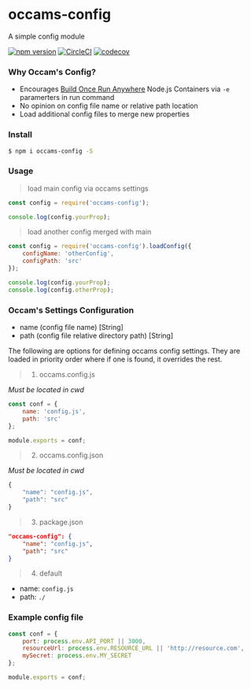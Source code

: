 # occams-config

A simple config module


[![npm version](https://badge.fury.io/js/occams-config.svg)](https://badge.fury.io/js/occams-config)  [![CircleCI](https://circleci.com/gh/lxghtless/occams-config/tree/master.svg?style=svg)](https://circleci.com/gh/lxghtless/occams-config/tree/master)  [![codecov](https://codecov.io/gh/lxghtless/occams-config/branch/master/graph/badge.svg)](https://codecov.io/gh/lxghtless/occams-config)


### Why Occam's Config?

- Encourages [Build Once Run Anywhere](https://forums.docker.com/t/build-once-run-anywhere-concept/3522) Node.js Containers via `-e` paramerters in run command
- No opinion on config file name or relative path location
- Load additional config files to merge new properties

### Install

```sh
$ npm i occams-config -S
````


### Usage

> load main config via occams settings

```js
const config = require('occams-config');

console.log(config.yourProp);
````

> load another config merged with main

```js
const config = require('occams-config').loadConfig({
	configName: 'otherConfig',
	configPath: 'src'
});

console.log(config.yourProp);
console.log(config.otherProp);
````

### Occam's Settings Configuration

- name (config file name) [String]
- path (config file relative directory path) [String]

The following are options for defining occams config settings. They are loaded in priority order where if one is found, it overrides the rest.

> 1. occams.config.js

_Must be located in cwd_

```js
const conf = {
	name: 'config.js',
    path: 'src'
};

module.exports = conf;
```

> 2. occams.config.json

_Must be located in cwd_

```js
{
    "name": "config.js",
    "path": "src"
}
```

> 3. package.json


```json
"occams-config": {
    "name": "config.js",
    "path": "src"
}
```

> 4. default

- name: `config.js`
- path: `./`


### Example config file

```js
const conf = {
	port: process.env.API_PORT || 3000,
	resourceUrl: process.env.RESOURCE_URL || 'http://resource.com',
	mySecret: process.env.MY_SECRET
};

module.exports = conf;
```
